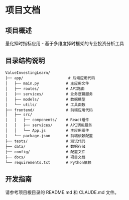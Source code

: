 # 项目文档

## 项目概述

量化择时指标应用 - 基于多维度择时框架的专业投资分析工具

## 目录结构说明

```
ValueInvestingLearn/
├── app/                    # 后端应用代码
│   ├── main.py            # 主应用文件
│   ├── routes/            # API路由
│   ├── services/          # 业务逻辑服务
│   ├── models/            # 数据模型
│   └── utils/             # 工具函数
├── frontend/              # 前端应用代码
│   ├── src/
│   │   ├── components/    # React组件
│   │   ├── services/      # API调用服务
│   │   └── App.js         # 主应用组件
│   └── package.json       # 前端依赖配置
├── tests/                 # 测试代码
├── data/                  # 数据存储
├── config/                # 配置文件
├── docs/                  # 项目文档
└── requirements.txt       # Python依赖
```

## 开发指南

请参考项目根目录的 README.md 和 CLAUDE.md 文件。